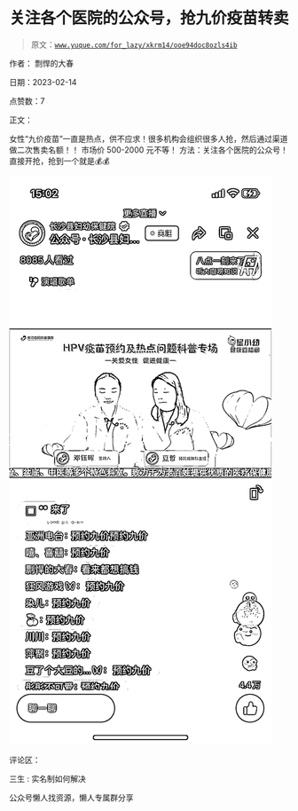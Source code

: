 # 关注各个医院的公众号，抢九价疫苗转卖

> 原文：[`www.yuque.com/for_lazy/xkrm14/ooe94doc8ozls4ib`](https://www.yuque.com/for_lazy/xkrm14/ooe94doc8ozls4ib)



作者： 剽悍的大春



日期：2023-02-14



点赞数：7



正文：



女性“九价疫苗”一直是热点，供不应求！很多机构会组织很多人抢，然后通过渠道做二次售卖名额！！ 市场价 500-2000 元不等！ 方法：关注各个医院的公众号！直接开抢，抢到一个就是💰💰



![](img/9fe7ea6f3287128eb0ae36d259ad4432.png)



评论区：



三生 : 实名制如何解决



公众号懒人找资源，懒人专属群分享

